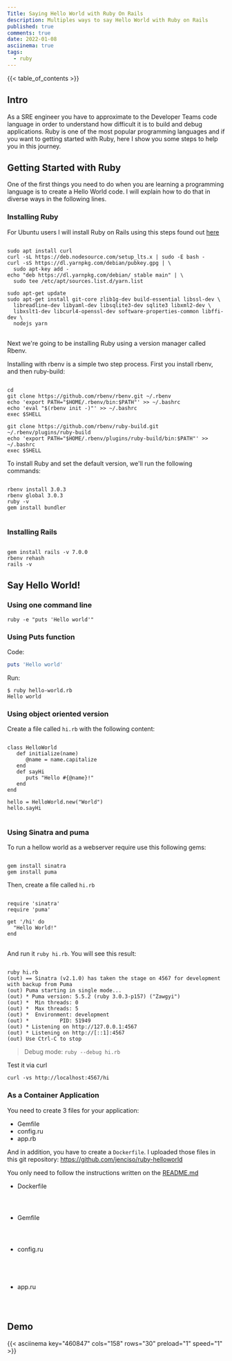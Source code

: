 ```yaml
---
Title: Saying Hello World with Ruby On Rails
description: Multiples ways to say Hello World with Ruby on Rails
published: true
comments: true
date: 2022-01-08
asciinema: true
tags:
  - ruby
---
```


{{< table_of_contents >}}

## Intro

As a SRE engineer you have to approximate to the Developer Teams code language in order to understand how difficult it is to build and debug applications. Ruby is one of the most popular programming languages and if you want to getting started with Ruby, here I show you some steps to help you in this journey.

## Getting Started with Ruby

One of the first things you need to do when you are learning a programming language is to create a Hello World code. I will explain how to do that in diverse ways in the following lines.

### Installing Ruby

For Ubuntu users I will install Ruby on Rails using this steps found out [here](https://gorails.com/setup/ubuntu/20.04)

<pre class="command-line" data-prompt="$">
<code class="language-shell">
sudo apt install curl
curl -sL https://deb.nodesource.com/setup_lts.x | sudo -E bash -
curl -sS https://dl.yarnpkg.com/debian/pubkey.gpg | \
  sudo apt-key add -
echo "deb https://dl.yarnpkg.com/debian/ stable main" | \
  sudo tee /etc/apt/sources.list.d/yarn.list

sudo apt-get update
sudo apt-get install git-core zlib1g-dev build-essential libssl-dev \
  libreadline-dev libyaml-dev libsqlite3-dev sqlite3 libxml2-dev \
  libxslt1-dev libcurl4-openssl-dev software-properties-common libffi-dev \
  nodejs yarn
</code>
</pre>

Next we're going to be installing Ruby using a version manager called Rbenv.

Installing with rbenv is a simple two step process. First you install rbenv, and then ruby-build:

<pre class="command-line" data-prompt="$"><code class="language-bash">
cd
git clone https://github.com/rbenv/rbenv.git ~/.rbenv
echo 'export PATH="$HOME/.rbenv/bin:$PATH"' >> ~/.bashrc
echo 'eval "$(rbenv init -)"' >> ~/.bashrc
exec $SHELL

git clone https://github.com/rbenv/ruby-build.git ~/.rbenv/plugins/ruby-build
echo 'export PATH="$HOME/.rbenv/plugins/ruby-build/bin:$PATH"' >> ~/.bashrc
exec $SHELL
</code></pre>

To install Ruby and set the default version, we'll run the following commands:

<pre class="command-line" data-prompt="$"><code class="language-bash">
rbenv install 3.0.3
rbenv global 3.0.3
ruby -v
gem install bundler
</code>
</pre>

### Installing Rails

<pre class="command-line" data-prompt="$"><code class="language-bash">
gem install rails -v 7.0.0
rbenv rehash
rails -v
</code></pre>



## Say Hello World!

### Using one command line

```shell
ruby -e "puts 'Hello world'"
```
### Using Puts function

Code:
```ruby
puts 'Hello world'
```

Run:
```shell
$ ruby hello-world.rb
Hello world
```

### Using object oriented version

Create a file called `hi.rb` with the following content:

<pre class="line-numbers" style="white-space: pre-wrap;">
<code class="language-ruby">
class HelloWorld
   def initialize(name)
      @name = name.capitalize
   end
   def sayHi
      puts "Hello #{@name}!"
   end
end

hello = HelloWorld.new("World")
hello.sayHi
</code>
</pre>

### Using Sinatra and puma

To run a hellow world as a webserver require use this following gems:

<pre class="command-line" data-prompt="$"><code class="language-bash">
gem install sinatra
gem install puma
</code></pre>


Then, create a file called `hi.rb`

<pre class="line-numbers">
<code class="language-ruby">
require 'sinatra'
require 'puma'

get '/hi' do
  "Hello World!"
end
</code>
</pre>

And run it `ruby hi.rb`. You will see this result:

<pre class="command-line" data-prompt="$" data-filter-output="(out)"><code class="language-bash">
ruby hi.rb
(out) == Sinatra (v2.1.0) has taken the stage on 4567 for development with backup from Puma
(out) Puma starting in single mode...
(out) * Puma version: 5.5.2 (ruby 3.0.3-p157) ("Zawgyi")
(out) *  Min threads: 0
(out) *  Max threads: 5
(out) *  Environment: development
(out) *          PID: 51949
(out) * Listening on http://127.0.0.1:4567
(out) * Listening on http://[::1]:4567
(out) Use Ctrl-C to stop
</code></pre>

> Debug mode: `ruby --debug hi.rb`

Test it via curl

```shell
curl -vs http://localhost:4567/hi
```

### As a Container Application

You need to create 3 files for your application:

- Gemfile
- config.ru
- app.rb

And in addition, you have to create a `Dockerfile`. I uploaded those files in this git repository: https://github.com/jenciso/ruby-helloworld

You only need to follow the instructions written on the [README.md](https://github.com/jenciso/ruby-helloworld)

* Dockerfile

<code>
<script src="https://emgithub.com/embed.js?target=https%3A%2F%2Fgithub.com%2Fjenciso%2Fruby-helloworld%2Fblob%2Fmaster%2FDockerfile&style=default&showBorder=on&showLineNumbers=on&showFileMeta=on"></script>
</code>

* Gemfile

<code>
<script src="https://emgithub.com/embed.js?target=https%3A%2F%2Fgithub.com%2Fjenciso%2Fruby-helloworld%2Fblob%2Fmaster%2FGemfile&style=default&showBorder=on&showLineNumbers=on&showFileMeta=on"></script>
</code>

* config.ru

<code>
<script src="https://emgithub.com/embed.js?target=https%3A%2F%2Fgithub.com%2Fjenciso%2Fruby-helloworld%2Fblob%2Fmaster%2Fconfig.ru&style=default&showBorder=on&showLineNumbers=on&showFileMeta=on"></script>

</code>

* app.ru

<code>
<script src="https://emgithub.com/embed.js?target=https%3A%2F%2Fgithub.com%2Fjenciso%2Fruby-helloworld%2Fblob%2Fmaster%2Fapp.rb&style=xcode&showBorder=on&showLineNumbers=on&showFileMeta=on"></script>
</code>

## Demo

{{< asciinema key="460847" cols="158" rows="30" preload="1" speed="1" >}}

